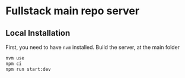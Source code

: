 # Fullstack main repo server

## Local Installation

First, you need to have `nvm` installed.
Build the server, at the main folder


```bash
nvm use
npm ci
npm run start:dev
```
